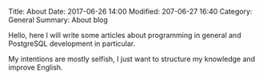 Title: About
Date: 2017-06-26 14:00
Modified: 207-06-27 16:40
Category: General
Summary: About blog

Hello, here I will write some articles about programming in general and PostgreSQL development in particular.

My intentions are mostly selfish, I just want to structure my knowledge and improve English.
